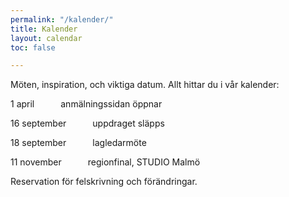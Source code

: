 ```yaml
---
permalink: "/kalender/"
title: Kalender
layout: calendar
toc: false

---
```

Möten, inspiration, och viktiga datum. Allt hittar du i vår kalender:

1 april&emsp;&emsp;&emsp;anmälningssidan öppnar

16 september&emsp;&emsp;&emsp;uppdraget släpps

18 september&emsp;&emsp;&emsp;lagledarmöte

11 november&emsp;&emsp;&emsp;regionfinal, STUDIO Malmö

Reservation för felskrivning och förändringar.